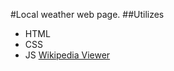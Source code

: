 #Local weather web page.
##Utilizes
* HTML
* CSS
* JS
[Wikipedia Viewer](https://jbryyan.github.io/FCC/LocalWeather)
